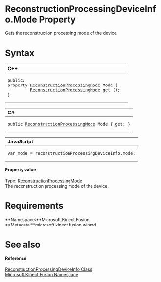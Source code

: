 ReconstructionProcessingDeviceInfo.Mode Property  
================================================  

Gets the reconstruction processing mode of the device. <span id="syntaxSection"></span>

Syntax  
======  

<table>
<colgroup>
<col width="100%" />
</colgroup>
<thead>
<tr class="header">
<th align="left">C++</th>
</tr>
</thead>
<tbody>
<tr class="odd">
<td align="left"><pre><code>public:  
property <a href="../../ReconstructionProcessing.md">ReconstructionProcessingMode</a> Mode {  
         <a href="../../ReconstructionProcessing.md">ReconstructionProcessingMode</a> get ();  
}</code></pre></td>
</tr>
</tbody>
</table>

<table>
<colgroup>
<col width="100%" />
</colgroup>
<thead>
<tr class="header">
<th align="left">C#</th>
</tr>
</thead>
<tbody>
<tr class="odd">
<td align="left"><pre><code>public <a href="../../ReconstructionProcessing.md">ReconstructionProcessingMode</a> Mode { get; }</code></pre></td>
</tr>
</tbody>
</table>

<table>
<colgroup>
<col width="100%" />
</colgroup>
<thead>
<tr class="header">
<th align="left">JavaScript</th>
</tr>
</thead>
<tbody>
<tr class="odd">
<td align="left"><pre><code>var mode = reconstructionProcessingDeviceInfo.mode;</code></pre></td>
</tr>
</tbody>
</table>

<span id="ID4ER"></span>
#### Property value  

Type: [ReconstructionProcessingMode](../../ReconstructionProcessing.md)  
The reconstruction processing mode of the device.  

<span id="requirements"></span>

Requirements  
============  

**Namespace:**Microsoft.Kinect.Fusion  
**Metadata:**microsoft.kinect.fusion.winmd  

<span id="ID4E3"></span>

See also  
========  

<span id="ID4E5"></span>
#### Reference  

[ReconstructionProcessingDeviceInfo Class](../../ReconstructionProcessing.md)  
 [Microsoft.Kinect.Fusion Namespace](../../../Kinect.Fusion.md)  



<!--Please do not edit the data in the comment block below.-->
<!--
TOCTitle : Mode Property
RLTitle : ReconstructionProcessingDeviceInfo.Mode Property
KeywordK : Mode property
KeywordK : ReconstructionProcessingDeviceInfo.Mode property
KeywordF : Microsoft.Kinect.Fusion.ReconstructionProcessingDeviceInfo.Mode
KeywordF : ReconstructionProcessingDeviceInfo.Mode
KeywordF : Mode
KeywordF : Microsoft.Kinect.Fusion.ReconstructionProcessingDeviceInfo.Mode
KeywordA : P:Microsoft.Kinect.Fusion.ReconstructionProcessingDeviceInfo.Mode
AssetID : P:Microsoft.Kinect.Fusion.ReconstructionProcessingDeviceInfo.Mode
Locale : en-us
CommunityContent : 1
APIType : Managed
APILocation : microsoft.kinect.fusion.winmd
APIName : Microsoft.Kinect.Fusion.ReconstructionProcessingDeviceInfo.Mode
TargetOS : Windows
TopicType : kbSyntax
DevLang : VB
DevLang : CSharp
DevLang : JavaScript
DevLang : C++
DocSet : K4Wv2
ProjType : K4Wv2Proj
Technology : Kinect for Windows
Product : Kinect for Windows SDK v2
productversion : 20
-->
